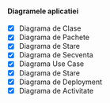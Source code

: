 #### Diagramele aplicatiei

- [x] Diagrama de Clase
- [x] Diagrama de Pachete
- [x] Diagrama de Stare
- [x] Diagrama de Secventa
- [x] Diagrama Use Case
- [x] Diagrama de Stare
- [x] Diagrama de Deployment
- [x] Diagrama de Activitate
